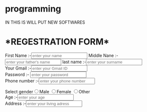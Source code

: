 # programming
IN THIS IS WILL PUT NEW SOFTWARES
<doctype html>
<html>
<body>

<h1> *REGESTRATION FORM*</h1>


<form>
First Name :-<input type="text" placeholder="enter your name">
Middle Nane :-<input type="text"placeholder="enter your father's name">
last name :-<input type="text" placeholder="enter your surname"> <br>
Your Gmail :-<input type="text" placeholder="enter your Gmail ID">
<br>Password :- <input type="password" placeholder="enter your password"> <br>
Phone number :-<input type="text" placeholder="enter your phone number"> <br>

Select gender<input type="radio" name="gender">Male
<input type="radio" name="gender">Female
<input type="radio" name="gender">Other <br>
Age :-<input type="text" placeholder="enter your age"> <br>
Address :-<input type="text" placeholder="enter your living adress"> <br>





</form>




</body>






</html>

